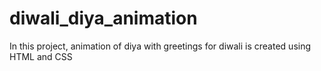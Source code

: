 # diwali_diya_animation
In this project, animation of diya with greetings for diwali is created using HTML and CSS
